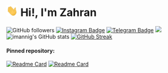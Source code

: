 # <img src="https://github.com/lynnnnzx/LynnnnZx/raw/master/wave.gif" width="30px"> Hi!, I'm Zahran </font>

<img alt="GitHub followers" src="https://img.shields.io/github/followers/imannig?style=social">     [![Instagram Badge](https://img.shields.io/badge/Instagram-%40imanniigg-ff69b4?logo=instagram)](https://instagram.com/imanniigg)
[![Telegram Badge](https://img.shields.io/badge/Telegram-%40imannig-9cf?logo=telegram)](https://t.me/imannig) ![](https://komarev.com/ghpvc/?username=imannig)
![imannig's GitHub stats](https://github-readme-stats.vercel.app/api?username=imannig&show_icons=true&theme=tokyonight)
[![GitHub Streak](https://github-readme-streak-stats.herokuapp.com/?user=imannig&theme=tokyonight)](https://git.io/streak-stats)


#### Pinned repository:
[![Readme Card](https://github-readme-stats.vercel.app/api/pin/?username=imannig&repo=device_xiaomi_juice&theme=tokyonight)](https://github.com/imannig/device_xiaomi_juice)
[![Readme Card](https://github-readme-stats.vercel.app/api/pin/?username=imannig&repo=packages_apps_Nekopoi&theme=tokyonight)](https://github.com/imannig/packages_apps_Nekopoi)

